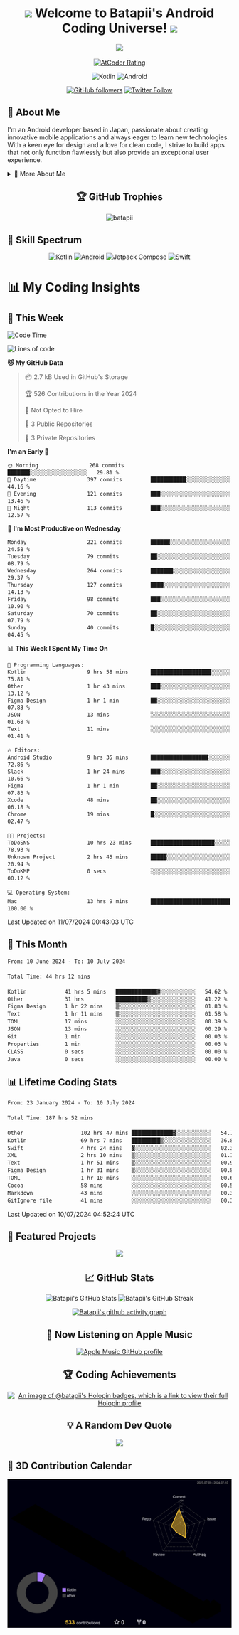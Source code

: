 <h1 align="center">
  <img src="https://media.giphy.com/media/hvRJCLFzcasrR4ia7z/giphy.gif" width="28">
  Welcome to Batapii's Android Coding Universe!
  <img src="https://media.giphy.com/media/hvRJCLFzcasrR4ia7z/giphy.gif" width="28">
</h1>

<p align="center">
  <img src="https://readme-typing-svg.herokuapp.com/?lines=Android+Developer+in+Japan;Always%20learning%20new%20things&font=Fira%20Code&center=true&width=440&height=45&color=f75c7e&vCenter=true&size=22">
</p>

<div align="center">
  
[![AtCoder Rating](https://img.shields.io/endpoint?url=https%3A%2F%2Fatcoder-badges.now.sh%2Fapi%2Fatcoder%2Fjson%2Fbatapii3939)](https://atcoder.jp/users/batapii3939)

![Kotlin](https://img.shields.io/badge/Kotlin-★☆☆☆☆☆☆☆☆☆-brightgreen)
![Android](https://img.shields.io/badge/Android-★☆☆☆☆☆☆☆☆☆-brightgreen)

  
[![GitHub followers](https://img.shields.io/github/followers/batapii?style=social)](https://github.com/batapii)
[![Twitter Follow](https://img.shields.io/twitter/follow/batapii?style=social)](https://twitter.com/batapii3939)

</div>

## 🚀 About Me
I'm an Android developer based in Japan, passionate about creating innovative mobile applications and always eager to learn new technologies. With a keen eye for design and a love for clean code, I strive to build apps that not only function flawlessly but also provide an exceptional user experience.

<details>
<summary>🌟 More About Me</summary>

- 🔭 I'm currently working on revolutionizing mobile productivity apps
- 🌱 I'm currently learning Kotlin Multiplatform and Jetpack Compose
- 👯 I'm looking to collaborate on open-source Android projects
- 💬 Ask me about Android development, Kotlin, and mobile UX design
- ⚡ Fun fact: I can solve a Rubik's cube in under 2 minutes!

</details>

<h2 align="center">🏆 GitHub Trophies</h2>
<p align="center">
  <img src="https://github-profile-trophy.vercel.app/?username=batapii&theme=nord&column=7&no-frame=true&no-bg=true&rank=SECRET,SSS,SS,S,AAA,AA,A,B,C,?" alt="batapii" />
</p>

## 🌈 Skill Spectrum

<div align="center">

![Kotlin](https://img.shields.io/badge/Kotlin-0095D5?style=for-the-badge&logo=kotlin&logoColor=white)
![Android](https://img.shields.io/badge/Android-3DDC84?style=for-the-badge&logo=android&logoColor=white)
![Jetpack Compose](https://img.shields.io/badge/Jetpack%20Compose-4285F4?style=for-the-badge&logo=jetpackcompose&logoColor=white)
![Swift](https://img.shields.io/badge/Swift-FA7343?style=for-the-badge&logo=swift&logoColor=white)

</div>


# 📊 My Coding Insights

## 📅 This Week
<!--START_SECTION:waka-week-->
![Code Time](http://img.shields.io/badge/Code%20Time-187%20hrs%2052%20mins-blue)

![Lines of code](https://img.shields.io/badge/From%20Hello%20World%20I%27ve%20Written-57.7%20thousand%20lines%20of%20code-blue)

**🐱 My GitHub Data** 

> 📦 2.7 kB Used in GitHub's Storage 
 > 
> 🏆 526 Contributions in the Year 2024
 > 
> 🚫 Not Opted to Hire
 > 
> 📜 3 Public Repositories 
 > 
> 🔑 3 Private Repositories 
 > 
**I'm an Early 🐤** 

```text
🌞 Morning                268 commits         ███████░░░░░░░░░░░░░░░░░░   29.81 % 
🌆 Daytime                397 commits         ███████████░░░░░░░░░░░░░░   44.16 % 
🌃 Evening                121 commits         ███░░░░░░░░░░░░░░░░░░░░░░   13.46 % 
🌙 Night                  113 commits         ███░░░░░░░░░░░░░░░░░░░░░░   12.57 % 
```
📅 **I'm Most Productive on Wednesday** 

```text
Monday                   221 commits         ██████░░░░░░░░░░░░░░░░░░░   24.58 % 
Tuesday                  79 commits          ██░░░░░░░░░░░░░░░░░░░░░░░   08.79 % 
Wednesday                264 commits         ███████░░░░░░░░░░░░░░░░░░   29.37 % 
Thursday                 127 commits         ████░░░░░░░░░░░░░░░░░░░░░   14.13 % 
Friday                   98 commits          ███░░░░░░░░░░░░░░░░░░░░░░   10.90 % 
Saturday                 70 commits          ██░░░░░░░░░░░░░░░░░░░░░░░   07.79 % 
Sunday                   40 commits          █░░░░░░░░░░░░░░░░░░░░░░░░   04.45 % 
```


📊 **This Week I Spent My Time On** 

```text
💬 Programming Languages: 
Kotlin                   9 hrs 58 mins       ███████████████████░░░░░░   75.81 % 
Other                    1 hr 43 mins        ███░░░░░░░░░░░░░░░░░░░░░░   13.12 % 
Figma Design             1 hr 1 min          ██░░░░░░░░░░░░░░░░░░░░░░░   07.83 % 
JSON                     13 mins             ░░░░░░░░░░░░░░░░░░░░░░░░░   01.68 % 
Text                     11 mins             ░░░░░░░░░░░░░░░░░░░░░░░░░   01.41 % 

🔥 Editors: 
Android Studio           9 hrs 35 mins       ██████████████████░░░░░░░   72.86 % 
Slack                    1 hr 24 mins        ███░░░░░░░░░░░░░░░░░░░░░░   10.66 % 
Figma                    1 hr 1 min          ██░░░░░░░░░░░░░░░░░░░░░░░   07.83 % 
Xcode                    48 mins             ██░░░░░░░░░░░░░░░░░░░░░░░   06.18 % 
Chrome                   19 mins             █░░░░░░░░░░░░░░░░░░░░░░░░   02.47 % 

🐱‍💻 Projects: 
ToDoSNS                  10 hrs 23 mins      ████████████████████░░░░░   78.93 % 
Unknown Project          2 hrs 45 mins       █████░░░░░░░░░░░░░░░░░░░░   20.94 % 
ToDoKMP                  0 secs              ░░░░░░░░░░░░░░░░░░░░░░░░░   00.12 % 

💻 Operating System: 
Mac                      13 hrs 9 mins       █████████████████████████   100.00 % 
```


 Last Updated on 11/07/2024 00:43:03 UTC
<!--END_SECTION:waka-week-->

## 📅 This Month
<!--START_SECTION:wakamonth-->

```txt
From: 10 June 2024 - To: 10 July 2024

Total Time: 44 hrs 12 mins

Kotlin            41 hrs 5 mins   █████████████▓░░░░░░░░░░░   54.62 %
Other             31 hrs          ██████████▒░░░░░░░░░░░░░░   41.22 %
Figma Design      1 hr 22 mins    ▒░░░░░░░░░░░░░░░░░░░░░░░░   01.83 %
Text              1 hr 11 mins    ▒░░░░░░░░░░░░░░░░░░░░░░░░   01.58 %
TOML              17 mins         ░░░░░░░░░░░░░░░░░░░░░░░░░   00.39 %
JSON              13 mins         ░░░░░░░░░░░░░░░░░░░░░░░░░   00.29 %
Git               1 min           ░░░░░░░░░░░░░░░░░░░░░░░░░   00.03 %
Properties        1 min           ░░░░░░░░░░░░░░░░░░░░░░░░░   00.03 %
CLASS             0 secs          ░░░░░░░░░░░░░░░░░░░░░░░░░   00.00 %
Java              0 secs          ░░░░░░░░░░░░░░░░░░░░░░░░░   00.00 %
```

<!--END_SECTION:wakamonth-->

## 📊 Lifetime Coding Stats

<!--START_SECTION:wakaalltime-->

```txt
From: 23 January 2024 - To: 10 July 2024

Total Time: 187 hrs 52 mins

Other                  102 hrs 47 mins █████████████▓░░░░░░░░░░░   54.72 %
Kotlin                 69 hrs 7 mins   █████████▒░░░░░░░░░░░░░░░   36.80 %
Swift                  4 hrs 24 mins   ▓░░░░░░░░░░░░░░░░░░░░░░░░   02.35 %
XML                    2 hrs 10 mins   ▒░░░░░░░░░░░░░░░░░░░░░░░░   01.16 %
Text                   1 hr 51 mins    ▒░░░░░░░░░░░░░░░░░░░░░░░░   00.99 %
Figma Design           1 hr 31 mins    ▒░░░░░░░░░░░░░░░░░░░░░░░░   00.82 %
TOML                   1 hr 10 mins    ░░░░░░░░░░░░░░░░░░░░░░░░░   00.62 %
Cocoa                  58 mins         ░░░░░░░░░░░░░░░░░░░░░░░░░   00.52 %
Markdown               43 mins         ░░░░░░░░░░░░░░░░░░░░░░░░░   00.38 %
GitIgnore file         41 mins         ░░░░░░░░░░░░░░░░░░░░░░░░░   00.37 %
```

<!--END_SECTION:wakaalltime-->

Last Updated on 10/07/2024 04:52:24 UTC

## 🌟 Featured Projects

<div align="center">
  <a href="https://github.com/batapii/ToDoSNS">
    <img src="https://github-readme-stats.vercel.app/api/pin/?username=batapii&repo=ToDoSNS&theme=radical" />
  </a>

## 📈 GitHub Stats

<div align="center">
  <img src="https://github-readme-stats.vercel.app/api?username=batapii&show_icons=true&theme=radical" alt="Batapii's GitHub Stats" />
  <img src="https://github-readme-streak-stats.herokuapp.com/?user=batapii&theme=radical" alt="Batapii's GitHub Streak" />
  
[![Batapii's github activity graph](https://github-readme-activity-graph.vercel.app/graph?username=batapii&theme=react-dark)](https://github.com/ashutosh00710/github-readme-activity-graph)
</div>

## 🎵 Now Listening on Apple Music

<div align="center">
  
[![Apple Music GitHub profile](https://music-profile.rayriffy.com/theme/dark.svg?uid=001005.6598667d2ffd4a10a4f429edd0ba24c4.1156)](https://github.com/rayriffy/apple-music-github-profile)

</div>


## 🏆 Coding Achievements

<div align="center">

[![An image of @batapii's Holopin badges, which is a link to view their full Holopin profile](https://holopin.me/batapii)](https://holopin.io/@batapii)

</div>

## 💡 A Random Dev Quote

<div align="center">

![](https://quotes-github-readme.vercel.app/api?type=horizontal&theme=radical)

</div>

</div>

## 🚀 3D Contribution Calendar

<div align="center">
  
![](./profile-3d-contrib/profile-night-rainbow.svg)

</div>
